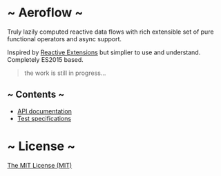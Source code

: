 # ~ Aeroflow ~

Truly lazily computed reactive data flows with rich extensible set of pure functional operators and async support.

Inspired by [Reactive Extensions](http://reactivex.io/) but simplier to use and understand. Completely ES2015 based.

> the work is still in progress...

## ~ Contents ~
* [API documentation](https://github.com/vladen/aeroflow/tree/master/documentation)
* [Test specifications](https://github.com/vladen/aeroflow/tree/master/specifications)

# ~ License ~

[The MIT License (MIT)](https://github.com/vladen/aeroflow/blob/master/LICENSE)
